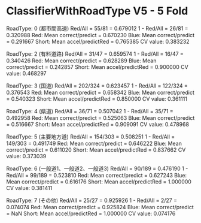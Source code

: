 # ClassifierWithRoadType V5 - 5 Fold
RoadType: 0 (都市間高速)
Red/All = 55/81 = 0.679012
1 - Red/All = 26/81 = 0.320988
Red: Mean correct/predict = 0.670230
Blue: Mean correct/predict = 0.291667
Short: Mean accel/predictRed = 0.765385
CV value: 0.383232

RoadType: 2 (有料道路)
Red/All = 31/47 = 0.659574
1 - Red/All = 16/47 = 0.340426
Red: Mean correct/predict = 0.628289
Blue: Mean correct/predict = 0.242857
Short: Mean accel/predictRed = 0.900000
CV value: 0.468297

RoadType: 3 (国道)
Red/All = 202/324 = 0.623457
1 - Red/All = 122/324 = 0.376543
Red: Mean correct/predict = 0.658342
Blue: Mean correct/predict = 0.540323
Short: Mean accel/predictRed = 0.850000
CV value: 0.361111

RoadType: 4 (県道)
Red/All = 36/71 = 0.507042
1 - Red/All = 35/71 = 0.492958
Red: Mean correct/predict = 0.525063
Blue: Mean correct/predict = 0.516667
Short: Mean accel/predictRed = 0.909091
CV value: 0.478968

RoadType: 5 (主要地方道)
Red/All = 154/303 = 0.508251
1 - Red/All = 149/303 = 0.491749
Red: Mean correct/predict = 0.646222
Blue: Mean correct/predict = 0.611020
Short: Mean accel/predictRed = 0.837662
CV value: 0.373039

RoadType: 6 (一般道1、一般道2、一般道3)
Red/All = 90/189 = 0.476190
1 - Red/All = 99/189 = 0.523810
Red: Mean correct/predict = 0.627243
Blue: Mean correct/predict = 0.616176
Short: Mean accel/predictRed = 1.000000
CV value: 0.381411

RoadType: 7 (その他)
Red/All = 25/27 = 0.925926
1 - Red/All = 2/27 = 0.074074
Red: Mean correct/predict = 0.925824
Blue: Mean correct/predict = NaN
Short: Mean accel/predictRed = 1.000000
CV value: 0.074176

